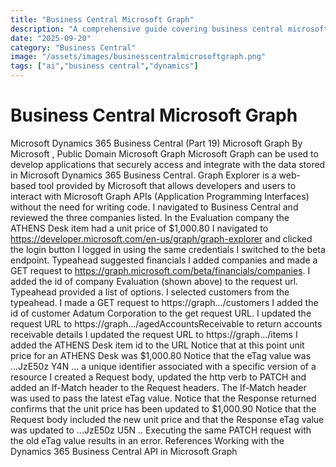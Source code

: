 ```yaml
---
title: "Business Central Microsoft Graph"
description: "A comprehensive guide covering business central microsoft graph"
date: "2025-09-20"
category: "Business Central"
image: "/assets/images/businesscentralmicrosoftgraph.png"
tags: ["ai","business central","dynamics"]
---
```


# Business Central Microsoft Graph

Microsoft Dynamics 365 Business Central (Part 19) Microsoft Graph By Microsoft , Public Domain Microsoft Graph Microsoft Graph can be used to develop applications that securely access and integrate with the data stored in Microsoft Dynamics 365 Business Central. Graph Explorer is a web-based tool provided by Microsoft that allows developers and users to interact with Microsoft Graph APIs (Application Programming Interfaces) without the need for writing code. I navigated to Business Central and reviewed the three companies listed. In the Evaluation company the ATHENS Desk item had a unit price of $1,000.80 I navigated to https://developer.microsoft.com/en-us/graph/graph-explorer and clicked the login button I logged in using the same credentials I switched to the beta endpoint. Typeahead suggested financials I added companies and made a GET request to https://graph.microsoft.com/beta/financials/companies. I added the id of company Evaluation (shown above) to the request url. Typeahead provided a list of options. I selected customers from the typeahead. I made a GET request to https://graph.../customers I added the id of customer Adatum Corporation to the get request URL. I updated the request URL to https://graph.../agedAccountsReceivable to return accounts receivable details I updated the request URL to https://graph.../items I added the ATHENS Desk item id to the URL Notice that at this point unit price for an ATHENS Desk was $1,000.80 Notice that the eTag value was ...JzE50z Y4N ... a unique identifier associated with a specific version of a resource I created a Request body, updated the http verb to PATCH and added an If-Match header to the Request headers. The If-Match header was used to pass the latest eTag value. Notice that the Response returned confirms that the unit price has been updated to $1,000.90 Notice that the Request body included the new unit price and that the Response eTag value was updated to ...JzE50z U5N .. Executing the same PATCH request with the old eTag value results in an error. References Working with the Dynamics 365 Business Central API in Microsoft Graph
